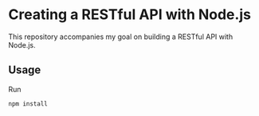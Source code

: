 # Creating a RESTful API with Node.js
This repository accompanies my goal on building a RESTful API with Node.js.
## Usage
Run
```
npm install
```
